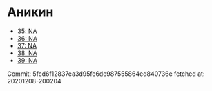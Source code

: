 # Аникин
- [35: NA](35.md)
- [36: NA](36.md)
- [37: NA](37.md)
- [38: NA](38.md)
- [39: NA](39.md)

Commit: 5fcd6f12837ea3d95fe6de987555864ed840736e
 fetched at: 20201208-200204
